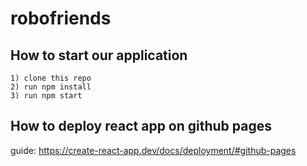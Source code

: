 # robofriends

## How to start our application

    1) clone this repo
    2) run npm install
    3) run npm start

## How to deploy react app on github pages
guide: https://create-react-app.dev/docs/deployment/#github-pages
